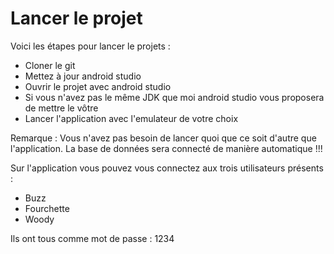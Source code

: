 # Lancer le projet

Voici les étapes pour lancer le projets :
- Cloner le git
- Mettez à jour android studio
- Ouvrir le projet avec android studio
- Si vous n'avez pas le même JDK que moi android studio vous proposera de mettre le vôtre
- Lancer l'application avec l'emulateur de votre choix

Remarque : Vous n'avez pas besoin de lancer quoi que ce soit d'autre que l'application. La base de données sera connecté de manière automatique !!!

Sur l'application vous pouvez vous connectez aux trois utilisateurs présents :
- Buzz
- Fourchette 
- Woody

Ils ont tous comme mot de passe : 1234

